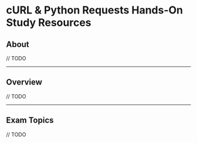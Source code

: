 # cURL & Python Requests Hands-On Study Resources

## About

// TODO

---

## Overview

// TODO

---

## Exam Topics

// TODO
